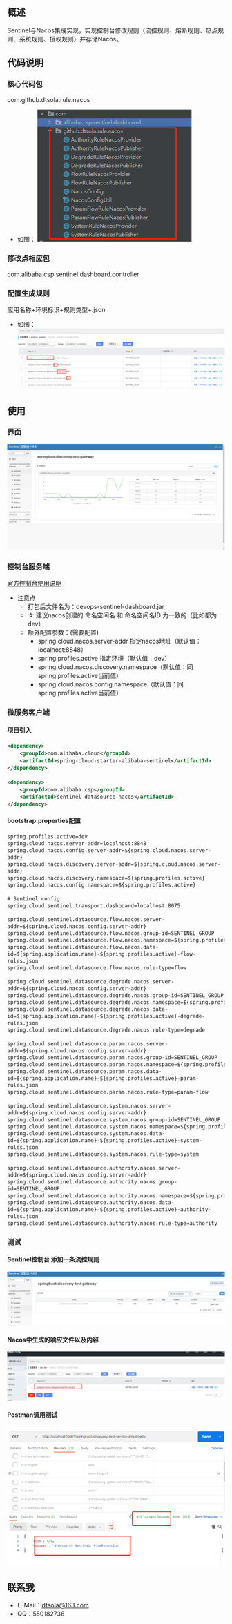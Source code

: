 ## 概述
Sentinel与Nacos集成实现，实现控制台修改规则（流控规则、熔断规则、热点规则、系统规则、授权规则）并存储Nacos。

## 代码说明
### 核心代码包
com.github.dtsola.rule.nacos
* 如图：
![cc](./images/cc.jpg)
### 修改点相应包
com.alibaba.csp.sentinel.dashboard.controller

### 配置生成规则
应用名称+环境标识+规则类型+.json
* 如图：
![](/images/rule.jpg)
## 使用
### 界面
![](/images/db.jpg)
### 控制台服务端
[官方控制台使用说明](./Sentinel_Dashboard_README.md)

* 注意点
    - 打包后文件名为：devops-sentinel-dashboard.jar
    - ☆ 建议nacos创建的 命名空间名 和 命名空间名ID 为一致的（比如都为 dev）
    - 额外配置参数：(需要配置)
      - spring.cloud.nacos.server-addr 指定nacos地址（默认值：localhost:8848）
      - spring.profiles.active 指定环境（默认值：dev）
      - spring.cloud.nacos.discovery.namespace（默认值：同spring.profiles.active当前值）
      - spring.cloud.nacos.config.namespace（默认值：同spring.profiles.active当前值）

### 微服务客户端
#### 项目引入
```xml
<dependency>
    <groupId>com.alibaba.cloud</groupId>
    <artifactId>spring-cloud-starter-alibaba-sentinel</artifactId>
</dependency>

<dependency>
    <groupId>com.alibaba.csp</groupId>
    <artifactId>sentinel-datasource-nacos</artifactId>
</dependency>
```
#### bootstrap.properties配置
```properties
spring.profiles.active=dev
spring.cloud.nacos.server-addr=localhost:8848
spring.cloud.nacos.config.server-addr=${spring.cloud.nacos.server-addr}
spring.cloud.nacos.discovery.server-addr=${spring.cloud.nacos.server-addr}
spring.cloud.nacos.discovery.namespace=${spring.profiles.active}
spring.cloud.nacos.config.namespace=${spring.profiles.active}

# Sentinel config
spring.cloud.sentinel.transport.dashboard=localhost:8075

spring.cloud.sentinel.datasource.flow.nacos.server-addr=${spring.cloud.nacos.config.server-addr}
spring.cloud.sentinel.datasource.flow.nacos.group-id=SENTINEL_GROUP
spring.cloud.sentinel.datasource.flow.nacos.namespace=${spring.profiles.active}
spring.cloud.sentinel.datasource.flow.nacos.data-id=${spring.application.name}-${spring.profiles.active}-flow-rules.json
spring.cloud.sentinel.datasource.flow.nacos.rule-type=flow

spring.cloud.sentinel.datasource.degrade.nacos.server-addr=${spring.cloud.nacos.config.server-addr}
spring.cloud.sentinel.datasource.degrade.nacos.group-id=SENTINEL_GROUP
spring.cloud.sentinel.datasource.degrade.nacos.namespace=${spring.profiles.active}
spring.cloud.sentinel.datasource.degrade.nacos.data-id=${spring.application.name}-${spring.profiles.active}-degrade-rules.json
spring.cloud.sentinel.datasource.degrade.nacos.rule-type=degrade

spring.cloud.sentinel.datasource.param.nacos.server-addr=${spring.cloud.nacos.config.server-addr}
spring.cloud.sentinel.datasource.param.nacos.group-id=SENTINEL_GROUP
spring.cloud.sentinel.datasource.param.nacos.namespace=${spring.profiles.active}
spring.cloud.sentinel.datasource.param.nacos.data-id=${spring.application.name}-${spring.profiles.active}-param-rules.json
spring.cloud.sentinel.datasource.param.nacos.rule-type=param-flow

spring.cloud.sentinel.datasource.system.nacos.server-addr=${spring.cloud.nacos.config.server-addr}
spring.cloud.sentinel.datasource.system.nacos.group-id=SENTINEL_GROUP
spring.cloud.sentinel.datasource.system.nacos.namespace=${spring.profiles.active}
spring.cloud.sentinel.datasource.system.nacos.data-id=${spring.application.name}-${spring.profiles.active}-system-rules.json
spring.cloud.sentinel.datasource.system.nacos.rule-type=system

spring.cloud.sentinel.datasource.authority.nacos.server-addr=${spring.cloud.nacos.config.server-addr}
spring.cloud.sentinel.datasource.authority.nacos.group-id=SENTINEL_GROUP
spring.cloud.sentinel.datasource.authority.nacos.namespace=${spring.profiles.active}
spring.cloud.sentinel.datasource.authority.nacos.data-id=${spring.application.name}-${spring.profiles.active}-authority-rules.json
spring.cloud.sentinel.datasource.authority.nacos.rule-type=authority

```
### 测试
#### Sentinel控制台 添加一条流控规则
![](/images/lk.jpg)

#### Nacos中生成的响应文件以及内容
![](/images/nkv.jpg)

#### Postman调用测试
![](/images/rs.jpg)

## 联系我
- E-Mail：dtsola@163.com
- QQ：550182738
